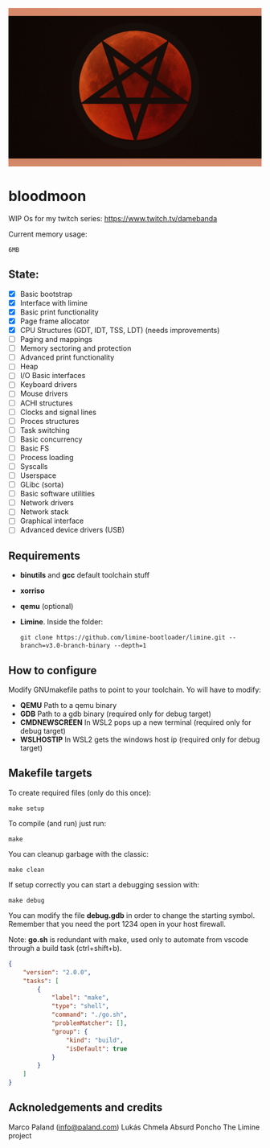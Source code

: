 ![Logo](https://github.com/TretornESP/bloodmoon/raw/main/logo.png)

# bloodmoon

WIP Os for my twitch series: https://www.twitch.tv/damebanda

Current memory usage:
```
6MB
```

## State:

- [x] Basic bootstrap
- [x] Interface with limine
- [x] Basic print functionality
- [x] Page frame allocator
- [x] CPU Structures (GDT, IDT, TSS, LDT) (needs improvements)
- [ ] Paging and mappings
- [ ] Memory sectoring and protection
- [ ] Advanced print functionality
- [ ] Heap
- [ ] I/O Basic interfaces
- [ ] Keyboard drivers
- [ ] Mouse drivers
- [ ] ACHI structures
- [ ] Clocks and signal lines
- [ ] Proces structures
- [ ] Task switching
- [ ] Basic concurrency
- [ ] Basic FS
- [ ] Process loading
- [ ] Syscalls
- [ ] Userspace
- [ ] GLibc (sorta)
- [ ] Basic software utilities
- [ ] Network drivers
- [ ] Network stack
- [ ] Graphical interface
- [ ] Advanced device drivers (USB)

## Requirements

- **binutils** and **gcc** default toolchain stuff

- **xorriso**

- **qemu** (optional)


- **Limine**. Inside the folder:

      git clone https://github.com/limine-bootloader/limine.git --branch=v3.0-branch-binary --depth=1


## How to configure

Modify GNUmakefile paths to point to your toolchain.
Yo will have to modify:

- **QEMU** Path to a qemu binary
- **GDB** Path to a gdb binary (required only for debug target)
- **CMDNEWSCREEN** In WSL2 pops up a new terminal (required only for debug target)
- **WSLHOSTIP** In WSL2 gets the windows host ip (required only for debug target)

## Makefile targets

To create required files (only do this once):
    
    make setup

To compile (and run) just run:

    make

You can cleanup garbage with the classic:

    make clean

If setup correctly you can start a debugging session with:

    make debug

You can modify the file **debug.gdb** in order to change the starting symbol.
Remember that you need the port 1234 open in your host firewall.

Note: **go.sh** is redundant with make, used only to automate from vscode through
a build task (ctrl+shift+b).

```json
{
    "version": "2.0.0",
    "tasks": [
        {
            "label": "make",
            "type": "shell",
            "command": "./go.sh",
            "problemMatcher": [],
            "group": {
                "kind": "build",
                "isDefault": true
            }
        }
    ]
}
```

## Acknoledgements and credits

Marco Paland (info@paland.com)
Lukás Chmela
Absurd Poncho
The Limine project